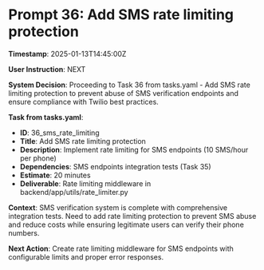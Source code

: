 # Prompt 36: Add SMS rate limiting protection

**Timestamp**: 2025-01-13T14:45:00Z

**User Instruction**: NEXT

**System Decision**: Proceeding to Task 36 from tasks.yaml - Add SMS rate limiting protection to prevent abuse of SMS verification endpoints and ensure compliance with Twilio best practices.

**Task from tasks.yaml**:
- **ID**: 36_sms_rate_limiting  
- **Title**: Add SMS rate limiting protection
- **Description**: Implement rate limiting for SMS endpoints (10 SMS/hour per phone)
- **Dependencies**: SMS endpoints integration tests (Task 35)
- **Estimate**: 20 minutes
- **Deliverable**: Rate limiting middleware in backend/app/utils/rate_limiter.py

**Context**: SMS verification system is complete with comprehensive integration tests. Need to add rate limiting protection to prevent SMS abuse and reduce costs while ensuring legitimate users can verify their phone numbers.

**Next Action**: Create rate limiting middleware for SMS endpoints with configurable limits and proper error responses.